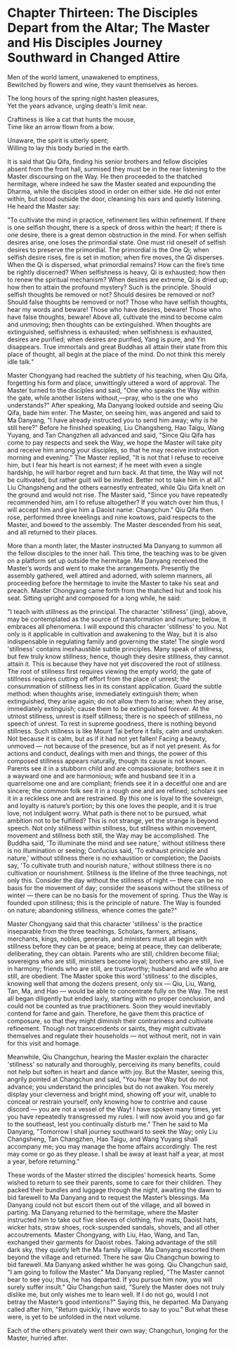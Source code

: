 # Chapter Thirteen: The Disciples Depart from the Altar; The Master and His Disciples Journey Southward in Changed Attire

Men of the world lament, unawakened to emptiness,  
Bewitched by flowers and wine, they vaunt themselves as heroes.  

The long hours of the spring night hasten pleasures,  
Yet the years advance, urging death's limit near.  

Craftiness is like a cat that hunts the mouse,  
Time like an arrow flown from a bow.  

Unaware, the spirit is utterly spent;  
Willing to lay this body buried in the earth.  

It is said that Qiu Qifa, finding his senior brothers and fellow disciples absent from the front hall, surmised they must be in the rear listening to the Master discoursing on the Way. He then proceeded to the thatched hermitage, where indeed he saw the Master seated and expounding the Dharma, while the disciples stood in order on either side. He did not enter within, but stood outside the door, cleansing his ears and quietly listening. He heard the Master say:

"To cultivate the mind in practice, refinement lies within refinement. If there is one selfish thought, there is a speck of dross within the heart; if there is one desire, there is a great demon obstruction in the mind. For when selfish desires arise, one loses the primordial state. One must rid oneself of selfish desires to preserve the primordial. The primordial is the One Qi; when selfish desire rises, fire is set in motion; when fire moves, the Qi disperses. When the Qi is dispersed, what primordial remains? How can the fire’s time be rightly discerned? When selfishness is heavy, Qi is exhausted; how then to renew the spiritual mechanism? When desires are extreme, Qi is dried up; how then to attain the profound mystery? Such is the principle. Should selfish thoughts be removed or not? Should desires be removed or not? Should false thoughts be removed or not? Those who have selfish thoughts, hear my words and beware! Those who have desires, beware! Those who have false thoughts, beware! Above all, cultivate the mind to become calm and unmoving; then thoughts can be extinguished. When thoughts are extinguished, selfishness is exhausted; when selfishness is exhausted, desires are purified; when desires are purified, Yang is pure, and Yin disappears. True immortals and great Buddhas all attain their state from this place of thought, all begin at the place of the mind. Do not think this merely idle talk."

Master Chongyang had reached the subtlety of his teaching, when Qiu Qifa, forgetting his form and place, unwittingly uttered a word of approval. The Master turned to the disciples and said, "One who speaks the Way within the gate, while another listens without,—pray, who is the one who understands?" After speaking, Ma Danyang looked outside and seeing Qiu Qifa, bade him enter. The Master, on seeing him, was angered and said to Ma Danyang, "I have already instructed you to send him away; why is he still here?" Before he finished speaking, Liu Changsheng, Hao Taigu, Wang Yuyang, and Tan Changzhen all advanced and said, "Since Qiu Qifa has come to pay respects and seek the Way, we hope the Master will take pity and receive him among your disciples, so that he may receive instruction morning and evening." The Master replied, "It is not that I refuse to receive him, but I fear his heart is not earnest; if he meet with even a single hardship, he will harbor regret and turn back. At that time, the Way will not be cultivated, but rather guilt will be invited. Better not to take him in at all." Liu Changsheng and the others earnestly entreated, while Qiu Qifa knelt on the ground and would not rise. The Master said, "Since you have repeatedly recommended him, am I to refuse altogether? If you watch over him thus, I will accept him and give him a Daoist name: Changchun." Qiu Qifa then rose, performed three kneelings and nine kowtows, paid respects to the Master, and bowed to the assembly. The Master descended from his seat, and all returned to their places.

More than a month later, the Master instructed Ma Danyang to summon all the fellow disciples to the inner hall. This time, the teaching was to be given on a platform set up outside the hermitage. Ma Danyang received the Master’s words and went to make the arrangements. Presently the assembly gathered, well attired and adorned, with solemn manners, all proceeding before the hermitage to invite the Master to take his seat and preach. Master Chongyang came forth from the thatched hut and took his seat. Sitting upright and composed for a long while, he said:

"I teach with stillness as the principal. The character 'stillness' (jing), above, may be contemplated as the source of transformation and nurture; below, it embraces all phenomena. I will expound this character 'stillness' to you. Not only is it applicable in cultivation and awakening to the Way, but it is also indispensable in regulating family and governing the state! The single word 'stillness' contains inexhaustible subtle principles. Many speak of stillness, but few truly know stillness; hence, though they desire stillness, they cannot attain it. This is because they have not yet discovered the root of stillness. The root of stillness first requires viewing the empty world; the gate of stillness requires cutting off effort from the place of unrest; the consummation of stillness lies in its constant application. Guard the subtle method: when thoughts arise, immediately extinguish them; when extinguished, they arise again; do not allow them to arise; when they arise, immediately extinguish; cause them to be extinguished forever. At the utmost stillness, unrest is itself stillness; there is no speech of stillness, no speech of unrest. To rest in supreme goodness, there is nothing beyond stillness. Such stillness is like Mount Tai before it falls, calm and unshaken. Not because it is calm, but as if it had not yet fallen! Facing a beauty, unmoved — not because of the presence, but as if not yet present. As for actions and conduct, dealings with men and things, the power of this composed stillness appears naturally, though its cause is not known. Parents see it in a stubborn child and are compassionate; brothers see it in a wayward one and are harmonious; wife and husband see it in a quarrelsome one and are compliant; friends see it in a deceitful one and are sincere; the common folk see it in a rough one and are refined; scholars see it in a reckless one and are restrained. By this one is loyal to the sovereign, and loyalty is nature’s portion; by this one loves the people, and it is true love, not indulgent worry. What path is there not to be pursued, what ambition not to be fulfilled? This is not strange, yet the strange is beyond speech. Not only stillness within stillness, but stillness within movement, movement and stillness both still, the Way may be accomplished. The Buddha said, 'To illuminate the mind and see nature,' without stillness there is no illumination or seeing; Confucius said, 'To exhaust principle and nature,' without stillness there is no exhaustion or completion; the Daoists say, 'To cultivate truth and nourish nature,' without stillness there is no cultivation or nourishment. Stillness is the lifeline of the three teachings, not only this. Consider the day without the stillness of night — there can be no basis for the movement of day; consider the seasons without the stillness of winter — there can be no basis for the movement of spring. Thus the Way is founded upon stillness; this is the principle of nature. The Way is founded on nature; abandoning stillness, whence comes the gate?"

Master Chongyang said that this character 'stillness' is the practice inseparable from the three teachings. Scholars, farmers, artisans, merchants, kings, nobles, generals, and ministers must all begin with stillness before they can be at peace; being at peace, they can deliberate; deliberating, they can obtain. Parents who are still, children become filial; sovereigns who are still, ministers become loyal; brothers who are still, live in harmony; friends who are still, are trustworthy; husband and wife who are still, are obedient. The Master spoke this word 'stillness' to the disciples, knowing well that among the dozens present, only six — Qiu, Liu, Wang, Tan, Ma, and Hao — would be able to concentrate fully on the Way. The rest all began diligently but ended laxly, starting with no proper conclusion, and could not be counted as true practitioners. Soon they would inevitably contend for fame and gain. Therefore, he gave them this practice of composure, so that they might diminish their contrariness and cultivate refinement. Though not transcendents or saints, they might cultivate themselves and regulate their households — not without merit, not in vain for this visit and homage.

Meanwhile, Qiu Changchun, hearing the Master explain the character 'stillness' so naturally and thoroughly, perceiving its many benefits, could not help but soften in heart and dance with joy. But the Master, seeing this, angrily pointed at Changchun and said, "You hear the Way but do not advance; you understand the principles but do not awaken. You merely display your cleverness and bright mind, showing off your wit, unable to conceal or restrain yourself, only knowing how to contrive and cause discord — you are not a vessel of the Way! I have spoken many times, yet you have repeatedly transgressed my rules. I will now avoid you and go far to the southeast, lest you continually disturb me." Then he said to Ma Danyang, "Tomorrow I shall journey southward to seek the Way; only Liu Changsheng, Tan Changzhen, Hao Taigu, and Wang Yuyang shall accompany me; you may manage the home affairs accordingly. The rest may come or go as they please. I shall be away at least half a year, at most a year, before returning."

These words of the Master stirred the disciples’ homesick hearts. Some wished to return to see their parents, some to care for their children. They packed their bundles and luggage through the night, awaiting the dawn to bid farewell to Ma Danyang and to request the Master’s blessings. Ma Danyang could not but escort them out of the village, and all bowed in parting. Ma Danyang returned to the hermitage, where the Master instructed him to take out five sleeves of clothing, five mats, Daoist hats, wicker hats, straw shoes, rock-suspended sandals, shovels, and all other accoutrements. Master Chongyang, with Liu, Hao, Wang, and Tan, exchanged their garments for Daoist robes. Taking advantage of the still dark sky, they quietly left the Ma family village. Ma Danyang escorted them beyond the village and returned. There he saw Qiu Changchun bowing to bid farewell. Ma Danyang asked whither he was going. Qiu Changchun said, "I am going to follow the Master." Ma Danyang replied, "The Master cannot bear to see you; thus, he has departed. If you pursue him now, you will surely suffer insult." Qiu Changchun said, "Surely the Master does not truly dislike me, but only wishes me to learn well. If I do not go, would I not betray the Master’s good intentions?" Saying this, he departed. Ma Danyang called after him, "Return quickly, I have words to say to you." But what these were, is yet to be unfolded in the next volume.

Each of the others privately went their own way; Changchun, longing for the Master, hurried after.
